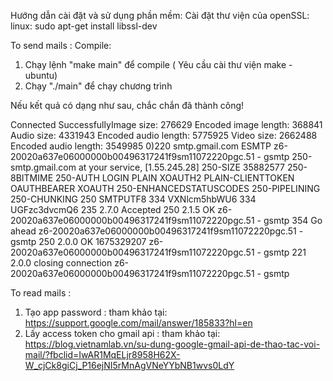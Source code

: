 Hướng dẫn cài đặt và sử dụng phần mềm:
Cài đặt thư viện của openSSL:
  linux: sudo apt-get install libssl-dev

To send mails :
Compile:
 1. Chạy lệnh "make main" để compile ( Yêu cầu cài thư viện make - ubuntu)
 2. Chạy "./main" để chạy chương trình

Nếu kết quả có dạng như sau, chắc chắn đã thành công!

Connected SuccessfullyImage size: 276629
Encoded image length: 368841
Audio size: 4331943
Encoded audio length: 5775925
Video size: 2662488
Encoded audio length: 3549985
0)220 smtp.gmail.com ESMTP z6-20020a637e06000000b00496317241f9sm11072220pgc.51 - gsmtp
250-smtp.gmail.com at your service, [1.55.245.28]
250-SIZE 35882577
250-8BITMIME
250-AUTH LOGIN PLAIN XOAUTH2 PLAIN-CLIENTTOKEN OAUTHBEARER XOAUTH
250-ENHANCEDSTATUSCODES
250-PIPELINING
250-CHUNKING
250 SMTPUTF8
334 VXNlcm5hbWU6
334 UGFzc3dvcmQ6
235 2.7.0 Accepted
250 2.1.5 OK z6-20020a637e06000000b00496317241f9sm11072220pgc.51 - gsmtp
354  Go ahead z6-20020a637e06000000b00496317241f9sm11072220pgc.51 - gsmtp
250 2.0.0 OK  1675329207 z6-20020a637e06000000b00496317241f9sm11072220pgc.51 - gsmtp
221 2.0.0 closing connection z6-20020a637e06000000b00496317241f9sm11072220pgc.51 - gsmtp

To read mails :
1. Tạo app password :
tham khảo tại: https://support.google.com/mail/answer/185833?hl=en
2. Lấy access token cho gmail api :
tham khảo tại: https://blog.vietnamlab.vn/su-dung-google-gmail-api-de-thao-tac-voi-mail/?fbclid=IwAR1MqELjr8958H62X-W_cjCk8giCj_P16ejNI5rMnAgVNeYYbNB1wvs0LdY

